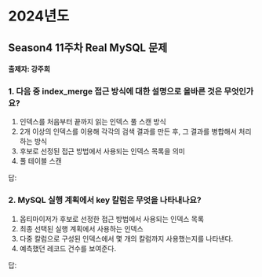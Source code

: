 # 2024년도
## Season4 11주차 Real MySQL 문제
#### 출제자: 강주희

### 1. 다음 중 index_merge 접근 방식에 대한 설명으로 올바른 것은 무엇인가요?

1. 인덱스를 처음부터 끝까지 읽는 인덱스 풀 스캔 방식
2. 2개 이상의 인덱스를 이용해 각각의 검색 결과를 만든 후, 그 결과를 병합해서 처리하는 방식
3. 후보로 선정된 접근 방법에서 사용되는 인덱스 목록을 의미
4. 풀 테이블 스캔

답: 

### 2. MySQL 실행 계획에서 key 칼럼은 무엇을 나타내나요?

1. 옵티마이저가 후보로 선정한 접근 방법에서 사용되는 인덱스 목록
2. 최종 선택된 실행 계획에서 사용하는 인덱스
3. 다중 칼럼으로 구성된 인덱스에서 몇 개의 칼럼까지 사용했는지를 나타낸다.
4. 예측했던 레코드 건수를 보여준다.

답: 
